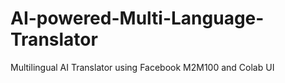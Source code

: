 # AI-powered-Multi-Language-Translator
Multilingual AI Translator using Facebook M2M100 and Colab UI

